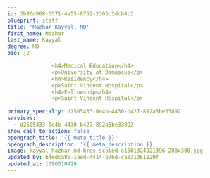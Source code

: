 ```yaml
---
id: 3b86d068-0571-4a55-8752-2305c2dcb4c2
blueprint: staff
title: 'Mazhar Kayyal, MD'
first_name: Mazhar
last_name: Kayyal
degree: MD
bio: |2-

              <h4>Medical Education</h4>
              <p>University of Damascus</p>
              <h4>Residency</h4>
              <p>Saint Vincent Hospital</p>
              <h4>Fellowship</h4>
              <p>Saint Vincent Hospital</p>
          
primary_specialty: d2505433-0e4b-4430-b427-892a5be33892
services:
  - d2505433-0e4b-4430-b427-892a5be33892
show_call_to_action: false
opengraph_title: '{{ meta_title }}'
opengraph_description: '{{ meta_description }}'
image: kayyal_hazhar-md-hres-scaled-e1601324921396-288x300.jpg
updated_by: b4edca85-1aed-4414-b76d-caa31d61829f
updated_at: 1696510420
---
```

